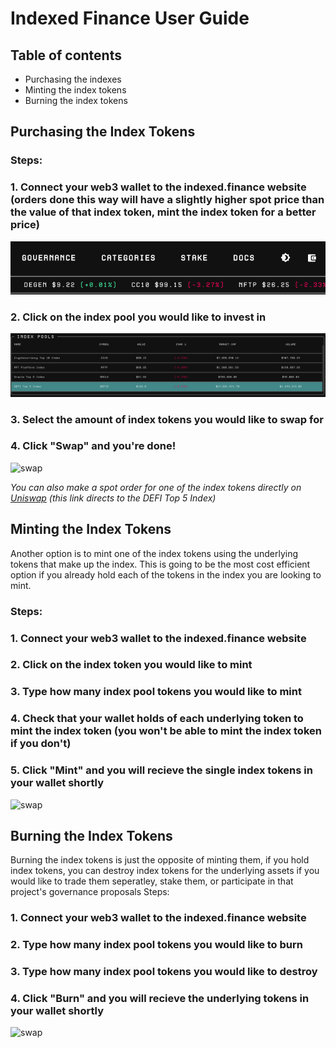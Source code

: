 # **Indexed Finance User Guide**

## Table of contents 
- Purchasing the indexes 
- Minting the index tokens 
- Burning the index tokens

## **Purchasing the Index Tokens**

### Steps:

### 1. Connect your web3 wallet to the indexed.finance website (orders done this way will have a slightly higher spot price than the value of that index token, mint the index token for a better price)  
![swap](assets/usr_guide1.jpg)

### 2. Click on the index pool you would like to invest in
![swap](assets/usr_guide2.png)
### 3. Select the amount of index tokens you would like to swap for

### 4. Click "Swap" and you're done! 
![swap](https://previews.dropbox.com/p/thumb/ABIoVToF_7F4mIkmDo8oLoRdqv_lODdtg0pbY8kVigByvlqOEMV7k1RuvyeqzbDcY_ewrcgaqW90yN-URJnf8FNC6eglOD0_tfrQHyKPKJCryXJdK3oTCkkM_YpBkBtuilBTWve9dssK2kauhMJwO5OIQz-Ji0xxdGqZTodKpQmtGce6QYOG6LeKYWaZIqgT5Hw_C19S3G8Lw150spEiuAnI8w_n0uzHqXKTj8cCIK1aZzTmrNCLUTdm3FBmTaMb0BBM2oIw7UzfTA-H7-H7e1ASt0csQjSL-r_gfobDhCW2W4ebIKBoVO9lRA7XexkoFHHQJgP38vGgX-NzlSad3emHqGF9mWegZuloIPFPnNAj6w/p.png?fv_content=true&size_mode=5)

*You can also make a spot order for one of the index tokens directly on [Uniswap] (this link directs to the DEFI Top 5 Index)*

## **Minting the Index Tokens**
Another option is to mint one of the index tokens using the underlying tokens that make up the index. This is going to be the most cost efficient option if you already hold each of the tokens in the index you are looking to mint. 

### Steps:

### 1. Connect your web3 wallet to the indexed.finance website

### 2. Click on the index token you would like to mint

### 3. Type how many index pool tokens you would like to mint

### 4. Check that your wallet holds of each underlying token to mint the index token (you won't be able to mint the index token if you don't) 

### 5. Click "Mint" and you will recieve the single index tokens in your wallet shortly
![swap](https://previews.dropbox.com/p/thumb/ABIkav392xe5zO4_H78HHgHMke7iSFuqxcUMOhxGRBylEbR8TGgOpj9KreDzDPxRaw8TzElHrDGOOWHIJtnhNb83TJ_U7g6TUXPrGS7x_dZeCTFlGZWM5Uvqj5GezXqSrlGQYZeIoYHLzY5dMoHDwKJgttlB40Q_0chF3qO7TCoomw0TqhBD-kJkhhg9AbLfKQRpDORfXL_-Fb5ajup_leU3KTEtZu7RxVSQaEMOtLfgn-mspO3XGNInJ4DSJiu9NDJapYLz08XQqlwEhv7oo1ffiJt6U6tprZg-yXAvudBsnk5XnvbZPjBU1LxoyICoofzkzy9R-r5SWTCA83jQxasWs2aCkhRMg5lLgb-E43u5-A/p.png?fv_content=true&size_mode=5)

## **Burning the Index Tokens** 
Burning the index tokens is just the opposite of minting them, if you hold index tokens, you can destroy index tokens for the underlying assets if you would like to trade them seperatley, stake them, or participate in that project's governance proposals 
Steps:
### 1. Connect your web3 wallet to the indexed.finance website

### 2. Type how many index pool tokens you would like to burn

### 3. Type how many index pool tokens you would like to destroy

### 4. Click "Burn" and you will recieve the underlying tokens in your wallet shortly
![swap](https://previews.dropbox.com/p/thumb/ABJku1EMezrN3ifsc4Hno3ZwIHLpHpqNJst4O74Ju4amuHy1Uev42c_O1vtmuZkSrY-ENO2PkyZFRCiH34NZPhgUik_19OTi6aFHifyv34SR3EteEhkFN1pbCltijqxZMsEaUoK9NuVtJTzvyLGomg1AJiyh8bxmcwLAMMh7-Gt3YqqH9Ug0XeBJ6V1uET0sjkucPr-ddXyheEhthEiXj6YDkCEl26CHGiQ5P7Gw0sIjLf-LtUUHdKCf3l0fH5aICI82r7P6-aFKvrN2ira7rEhT0EDRUAEaHCV5vHRXTQUh9-hzbxPox_w6XL8qqL0-RWwERBMPlSOaFInU6ndVGeM_bGmHtvPNmYVrZfbT6m370g/p.png?fv_content=true&size_mode=5)

[Uniswap]: <https://app.uniswap.org/#/swap?outputCurrency=0xfa6de2697d59e88ed7fc4dfe5a33dac43565ea41>
  
